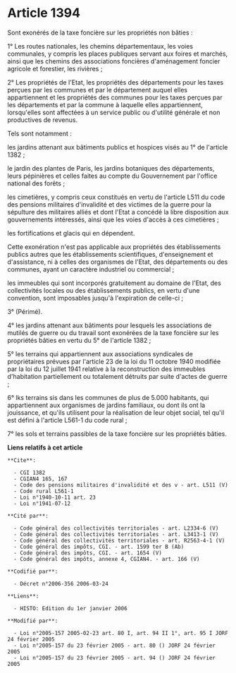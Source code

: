 # Article 1394

Sont exonérés de la taxe foncière sur les propriétés non bâties :

1° Les routes nationales, les chemins départementaux, les voies communales, y compris les places publiques servant aux foires
et marchés, ainsi que les chemins des associations foncières d'aménagement foncier agricole et forestier, les rivières ;

2° Les propriétés de l'Etat, les propriétés des départements pour les taxes perçues par les communes et par le département
auquel elles appartiennent et les propriétés des communes pour les taxes perçues par les départements et par la commune à
laquelle elles appartiennent, lorsqu'elles sont affectées à un service public ou d'utilité générale et non productives de
revenus.

Tels sont notamment :

les jardins attenant aux bâtiments publics et hospices visés au 1° de l'article 1382 ;

le jardin des plantes de Paris, les jardins botaniques des départements, leurs pépinières et celles faites au compte du
Gouvernement par l'office national des forêts ;

les cimetières, y compris ceux constitués en vertu de l'article L511 du code des pensions militaires d'invalidité et des
victimes de la guerre pour la sépulture des militaires alliés et dont l'Etat a concédé la libre disposition aux gouvernements
intéressés, ainsi que les voies d'accès à ces cimetières ;

les fortifications et glacis qui en dépendent.

Cette exonération n'est pas applicable aux propriétés des établissements publics autres que les établissements scientifiques,
d'enseignement et d'assistance, ni à celles des organismes de l'Etat, des départements ou des communes, ayant un caractère
industriel ou commercial ;

les immeubles qui sont incorporés gratuitement au domaine de l'Etat, des collectivités locales ou des établissements publics,
en vertu d'une convention, sont imposables jusqu'à l'expiration de celle-ci ;

3° (Périmé).

4° les jardins attenant aux bâtiments pour lesquels les associations de mutilés de guerre ou du travail sont exonérées de la
taxe foncière sur les propriétés bâties en vertu du 5° de l'article 1382 ;

5° les terrains qui appartiennent aux associations syndicales de propriétaires prévues par l'article 23 de la loi du 11
octobre 1940 modifiée par la loi du 12 juillet 1941 relative à la reconstruction des immeubles d'habitation partiellement ou
totalement détruits par suite d'actes de guerre ;

6° lks terrains sis dans les communes de plus de 5.000 habitants, qui appartiennent aux organismes de jardins familiaux, ou
dont ils ont la jouissance, et qu'ils utilisent pour la réalisation de leur objet social, tel qu'il est défini à l'article
L561-1 du code rural ;

7° les sols et terrains passibles de la taxe foncière sur les propriétés bâties.

**Liens relatifs à cet article**

	**Cite**:

	  - CGI 1382
	  - CGIAN4 165, 167
	  - Code des pensions militaires d'invalidité et des v - art. L511 (V)
	  - Code rural L561-1
	  - Loi n°1940-10-11 art. 23
	  - Loi n°1941-07-12

	**Cité par**:

	  - Code général des collectivités territoriales - art. L2334-6 (V)
	  - Code général des collectivités territoriales - art. L3413-1 (V)
	  - Code général des collectivités territoriales - art. R2563-4-1 (V)
	  - Code général des impôts, CGI. - art. 1599 ter B (Ab)
	  - Code général des impôts, CGI. - art. 1654 (V)
	  - Code général des impôts, annexe 4, CGIAN4. - art. 166 (V)

	**Codifié par**:

	  - Décret n°2006-356 2006-03-24

	**Liens**:

	  - HISTO: Edition du 1er janvier 2006

	**Modifié par**:

	  - Loi n°2005-157 2005-02-23 art. 80 I, art. 94 II 1°, art. 95 I JORF 24 février 2005
	  - Loi n°2005-157 du 23 février 2005 - art. 80 () JORF 24 février 2005
	  - Loi n°2005-157 du 23 février 2005 - art. 94 () JORF 24 février 2005
